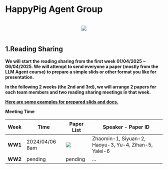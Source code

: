 # HappyPig Agent Group

<br>
<div align="center">
 <img src="https://github.com/s2029927szm/HappyPig-Agent/tree/main/Groceries/loughborough_university_icon.jpg"/><br><br>
</div>

## 1.Reading Sharing

**We will start the reading sharing from the first week 01/04/2025 ~ 06/04/2025. We will attempt to send everyone a paper (mostly from the LLM Agent course) to prepare a simple slids or other format you like for presentation.**

**In the following 2 weeks (the 2nd and 3rd), we will arrange 2 papers for each team members and two reading sharing meetings in that week.**

**[Here are some examples for prepared slids and docs.](https://github.com/s2029927szm/HappyPig-Agent/tree/main/Sliedes_templates)**

**Meeting Time**

| Week | Time | Paper List | Speaker - Paper ID |
| ---- | ----------- | ----- | ----------------------------------------- |
| **WW1** | 2024/04/06 8am | [![](https://img.shields.io/badge/_Reading%20List%20w1_-orange)](https://github.com/s2029927szm/HappyPig-Agent/tree/main/Groceries/Reading_list_w1.txt) | Zhaomin-1, Siyuan-2, Haoyu-3, Yu-4, Zihan-5, Yalei-6 |
| **WW2** | pending | pending | ... |

